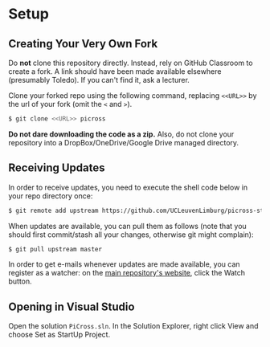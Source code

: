 # Setup

## Creating Your Very Own Fork

Do **not** clone this repository directly. Instead, rely on GitHub Classroom to
create a fork. A link should have been made available elsewhere
(presumably Toledo). If you can't find it, ask a lecturer.

Clone your forked repo using the following command, replacing `<<URL>>` by the url of your fork
(omit the `<` and `>`).

```bash
$ git clone <<URL>> picross
```

**Do not dare downloading the code as a zip.**
Also, do not clone your repository into a DropBox/OneDrive/Google Drive managed directory.

## Receiving Updates

In order to receive updates, you need to execute the shell code below in your repo directory once:

```bash
$ git remote add upstream https://github.com/UCLeuvenLimburg/picross-student
```

When updates are available, you can pull them as follows
(note that you should first commit/stash all your changes, otherwise git might complain):

```bash
$ git pull upstream master
```

In order to get e-mails whenever updates are made available, you can
register as a watcher: on the [main repository's website](https://github.com/UCLeuvenLimburg/picross-student),
click the Watch button.

## Opening in Visual Studio

Open the solution `PiCross.sln`. In the Solution Explorer,
right click View and choose Set as StartUp Project.
